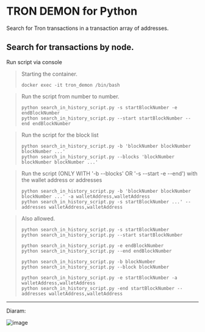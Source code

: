 TRON DEMON for Python
===================

Search for Tron transactions in a transaction array of addresses.

Search for transactions by node.
--------------
Run script via console

> Starting the container.
> ```shell
> docker exec -it tron_demon /bin/bash
> ```

> Run the script from number to number.
>```shell
> python search_in_history_script.py -s startBlockNumber -e endBlockNumber
> python search_in_history_script.py --start startBlockNumber --end endBlockNumber

> Run the script for the block list 
> ```shell
> python search_in_history_script.py -b 'blockNumber blockNumber blockNumber ...'
> python search_in_history_script.py --blocks 'blockNumber blockNumber blockNumber ...'

> Run the script (ONLY WITH '-b --blocks' OR '-s --start -e --end') with the wallet address or addresses
> ```shell
> python search_in_history_script.py -b 'blockNumber blockNumber blockNumber ...' -a walletAddress,walletAddress
> python search_in_history_script.py -s startBlockNumber ...' --addresses walletAddress,walletAddress


> Also allowed.
> ```shell
> python search_in_history_script.py -s startBlockNumber
> python search_in_history_script.py --start startBlockNumber
> 
> python search_in_history_script.py -e endBlockNumber
> python search_in_history_script.py --end endBlockNumber
>
> python search_in_history_script.py -b blockNumber
> python search_in_history_script.py --block blockNumber
> 
> python search_in_history_script.py -e startBlockNumber -a walletAddress,walletAddress
> python search_in_history_script.py -end startBlockNumber --addresses walletAddress,walletAddress

------------------

Diaram:

![image](https://user-images.githubusercontent.com/84931791/169566747-a6513fc1-380a-4541-b313-fb757e40f17b.png)